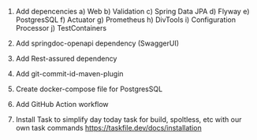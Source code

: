 1) Add depencencies 
    a)  Web
    b) Validation
    c) Spring Data JPA
    d) Flyway
    e) PostgresSQL
    f) Actuator
    g) Prometheus
    h) DivTools
    i) Configuration Processor
    j) TestContainers

2) Add springdoc-openapi dependency (SwaggerUI)
3) Add Rest-assured dependency
4) Add git-commit-id-maven-plugin
5) Create docker-compose file for PostgresSQL
6) Add GitHub Action workflow

7) Install Task to simplify day today task for build, spoltless, etc with our own task commands
   https://taskfile.dev/docs/installation


